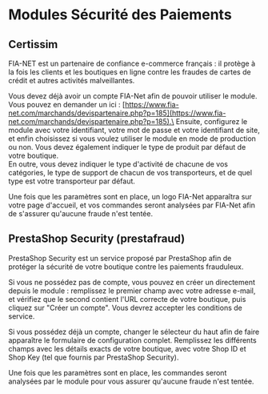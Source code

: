 # Modules Sécurité des Paiements

## Certissim <a href="#modulessecuritedespaiements-certissim" id="modulessecuritedespaiements-certissim"></a>

FIA-NET est un partenaire de confiance e-commerce français : il protège à la fois les clients et les boutiques en ligne contre les fraudes de cartes de crédit et autres activités malveillantes.

Vous devez déjà avoir un compte FIA-Net afin de pouvoir utiliser le module. Vous pouvez en demander un ici : [https://www.fia-net.com/marchands/devispartenaire.php?p=185](https://www.fia-net.com/marchands/devispartenaire.php?p=185).\
&#x20;Ensuite, configurez le module avec votre identifiant, votre mot de passe et votre identifiant de site, et enfin choisissez si vous voulez utiliser le module en mode de production ou non. Vous devez également indiquer le type de produit par défaut de votre boutique.\
&#x20;En outre, vous devez indiquer le type d'activité de chacune de vos catégories, le type de support de chacun de vos transporteurs, et de quel type est votre transporteur par défaut.

Une fois que les paramètres sont en place, un logo FIA-Net apparaîtra sur votre page d'accueil, et vos commandes seront analysées par FIA-Net afin de s'assurer qu'aucune fraude n'est tentée.

## PrestaShop Security (prestafraud) <a href="#modulessecuritedespaiements-prestashopsecurity-prestafraud" id="modulessecuritedespaiements-prestashopsecurity-prestafraud"></a>

PrestaShop Security est un service proposé par PrestaShop afin de protéger la sécurité de votre boutique contre les paiements frauduleux.

Si vous ne possédez pas de compte, vous pouvez en créer un directement depuis le module : remplissez le premier champ avec votre adresse e-mail, et vérifiez que le second contient l'URL correcte de votre boutique, puis cliquez sur "Créer un compte". Vous devrez accepter les conditions de service.

Si vous possédez déjà un compte, changer le sélecteur du haut afin de faire apparaître le formulaire de configuration complet. Remplissez les différents champs avec les détails exacts de votre boutique, avec votre Shop ID et Shop Key (tel que fournis par PrestaShop Security).

Une fois que les paramètres sont en place, les commandes seront analysées par le module pour vous assurer qu'aucune fraude n'est tentée.
